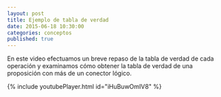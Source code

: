 ```yaml
---
layout: post
title: Ejemplo de tabla de verdad
date: 2015-06-18 10:30:00
categories: conceptos
published: true
---
```


En este video efectuamos un breve repaso de la tabla de verdad de cada operación y examinamos cómo obtener la tabla de verdad de una proposición con más de un conector lógico.

{% include youtubePlayer.html id="iHuBuwOmIV8" %}
